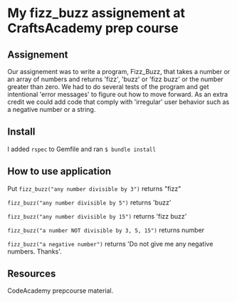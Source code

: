 # My fizz_buzz assignement at CraftsAcademy prep course

## Assignement
Our assignement was to write a program, Fizz_Buzz, that takes a number or an array of numbers and returns 'fizz', 'buzz' or 'fizz buzz' or the number greater than zero. We had to do several tests of the program and get intentional 'error messages' to figure out how to move forward. As an extra credit we could add code that comply with 'irregular' user behavior such as a negative number or a string.

## Install
I added `rspec` to Gemfile and ran `$ bundle install`

## How to use application
Put
`fizz_buzz("any number divisible by 3")` returns "fizz"


`fizz_buzz("any number divisible by 5")` returns 'buzz'


`fizz_buzz("any number divisible by 15")` returns 'fizz buzz'


`fizz_buzz("a number NOT divisible by 3, 5, 15")` returns number


`fizz_buzz("a negative number")` returns 'Do not give me any negative numbers. Thanks'.

## Resources
CodeAcademy prepcourse material.
